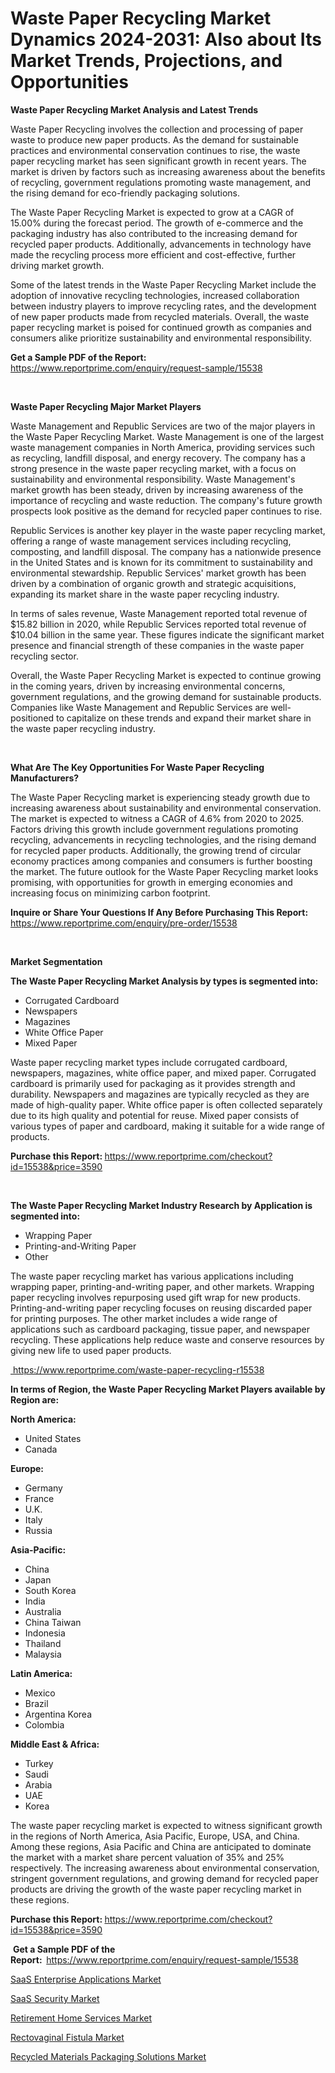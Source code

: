 <p><h1>Waste Paper Recycling Market Dynamics 2024-2031: Also about Its Market Trends, Projections, and Opportunities</h1></p><p><strong>Waste Paper Recycling Market Analysis and Latest Trends</strong></p>
<p><p>Waste Paper Recycling involves the collection and processing of paper waste to produce new paper products. As the demand for sustainable practices and environmental conservation continues to rise, the waste paper recycling market has seen significant growth in recent years. The market is driven by factors such as increasing awareness about the benefits of recycling, government regulations promoting waste management, and the rising demand for eco-friendly packaging solutions.</p><p>The Waste Paper Recycling Market is expected to grow at a CAGR of 15.00% during the forecast period. The growth of e-commerce and the packaging industry has also contributed to the increasing demand for recycled paper products. Additionally, advancements in technology have made the recycling process more efficient and cost-effective, further driving market growth.</p><p>Some of the latest trends in the Waste Paper Recycling Market include the adoption of innovative recycling technologies, increased collaboration between industry players to improve recycling rates, and the development of new paper products made from recycled materials. Overall, the waste paper recycling market is poised for continued growth as companies and consumers alike prioritize sustainability and environmental responsibility.</p></p>
<p><strong>Get a Sample PDF of the Report:&nbsp;</strong> <a href="https://www.reportprime.com/enquiry/request-sample/15538">https://www.reportprime.com/enquiry/request-sample/15538</a></p>
<p>&nbsp;</p>
<p><strong>Waste Paper Recycling Major Market Players</strong></p>
<p><p>Waste Management and Republic Services are two of the major players in the Waste Paper Recycling Market. Waste Management is one of the largest waste management companies in North America, providing services such as recycling, landfill disposal, and energy recovery. The company has a strong presence in the waste paper recycling market, with a focus on sustainability and environmental responsibility. Waste Management's market growth has been steady, driven by increasing awareness of the importance of recycling and waste reduction. The company's future growth prospects look positive as the demand for recycled paper continues to rise.</p><p>Republic Services is another key player in the waste paper recycling market, offering a range of waste management services including recycling, composting, and landfill disposal. The company has a nationwide presence in the United States and is known for its commitment to sustainability and environmental stewardship. Republic Services' market growth has been driven by a combination of organic growth and strategic acquisitions, expanding its market share in the waste paper recycling industry.</p><p>In terms of sales revenue, Waste Management reported total revenue of $15.82 billion in 2020, while Republic Services reported total revenue of $10.04 billion in the same year. These figures indicate the significant market presence and financial strength of these companies in the waste paper recycling sector.</p><p>Overall, the Waste Paper Recycling Market is expected to continue growing in the coming years, driven by increasing environmental concerns, government regulations, and the growing demand for sustainable products. Companies like Waste Management and Republic Services are well-positioned to capitalize on these trends and expand their market share in the waste paper recycling industry.</p></p>
<p>&nbsp;</p>
<p><strong>What Are The Key Opportunities For Waste Paper Recycling Manufacturers?</strong></p>
<p><p>The Waste Paper Recycling market is experiencing steady growth due to increasing awareness about sustainability and environmental conservation. The market is expected to witness a CAGR of 4.6% from 2020 to 2025. Factors driving this growth include government regulations promoting recycling, advancements in recycling technologies, and the rising demand for recycled paper products. Additionally, the growing trend of circular economy practices among companies and consumers is further boosting the market. The future outlook for the Waste Paper Recycling market looks promising, with opportunities for growth in emerging economies and increasing focus on minimizing carbon footprint.</p></p>
<p><strong>Inquire or Share Your Questions If Any Before Purchasing This Report:</strong> <a href="https://www.reportprime.com/enquiry/pre-order/15538">https://www.reportprime.com/enquiry/pre-order/15538</a></p>
<p>&nbsp;</p>
<p><strong>Market Segmentation</strong></p>
<p><strong>The Waste Paper Recycling Market Analysis by types is segmented into:</strong></p>
<p><ul><li>Corrugated Cardboard</li><li>Newspapers</li><li>Magazines</li><li>White Office Paper</li><li>Mixed Paper</li></ul></p>
<p><p>Waste paper recycling market types include corrugated cardboard, newspapers, magazines, white office paper, and mixed paper. Corrugated cardboard is primarily used for packaging as it provides strength and durability. Newspapers and magazines are typically recycled as they are made of high-quality paper. White office paper is often collected separately due to its high quality and potential for reuse. Mixed paper consists of various types of paper and cardboard, making it suitable for a wide range of products.</p></p>
<p><strong>Purchase this Report:&nbsp;</strong><a href="https://www.reportprime.com/checkout?id=15538&price=3590">https://www.reportprime.com/checkout?id=15538&price=3590</a></p>
<p>&nbsp;</p>
<p><strong>The Waste Paper Recycling Market Industry Research by Application is segmented into:</strong></p>
<p><ul><li>Wrapping Paper</li><li>Printing-and-Writing Paper</li><li>Other</li></ul></p>
<p><p>The waste paper recycling market has various applications including wrapping paper, printing-and-writing paper, and other markets. Wrapping paper recycling involves repurposing used gift wrap for new products. Printing-and-writing paper recycling focuses on reusing discarded paper for printing purposes. The other market includes a wide range of applications such as cardboard packaging, tissue paper, and newspaper recycling. These applications help reduce waste and conserve resources by giving new life to used paper products.</p></p>
<p><a href="https://www.reportprime.com/waste-paper-recycling-r15538">&nbsp;https://www.reportprime.com/waste-paper-recycling-r15538</a></p>
<p><strong>In terms of Region, the Waste Paper Recycling Market Players available by Region are:</strong></p>
<p>
    <p> <strong> North America: </strong>
        <ul>
            <li>United States</li>
            <li>Canada</li>
        </ul>
        </p> 
    <p> <strong> Europe: </strong>
        <ul>
            <li>Germany</li>
            <li>France</li>
            <li>U.K.</li>
            <li>Italy</li>
            <li>Russia</li>
        </ul>
        </p> 
    <p> <strong> Asia-Pacific: </strong>
        <ul>
            <li>China</li>
            <li>Japan</li>
            <li>South Korea</li>
            <li>India</li>
            <li>Australia</li>
            <li>China Taiwan</li>
            <li>Indonesia</li>
            <li>Thailand</li>
            <li>Malaysia</li>
        </ul>
        </p> 
    <p> <strong> Latin America: </strong>
        <ul>
            <li>Mexico</li>
            <li>Brazil</li>
            <li>Argentina Korea</li>
            <li>Colombia</li>
        </ul>
        </p> 
    <p> <strong> Middle East & Africa: </strong>
        <ul>
            <li>Turkey</li>
            <li>Saudi</li>
            <li>Arabia</li>
            <li>UAE</li>
            <li>Korea</li>
        </ul>
    </p>
    </p>
<p><p>The waste paper recycling market is expected to witness significant growth in the regions of North America, Asia Pacific, Europe, USA, and China. Among these regions, Asia Pacific and China are anticipated to dominate the market with a market share percent valuation of 35% and 25% respectively. The increasing awareness about environmental conservation, stringent government regulations, and growing demand for recycled paper products are driving the growth of the waste paper recycling market in these regions.</p></p>
<p><strong>Purchase this Report: </strong><a href="https://www.reportprime.com/checkout?id=15538&price=3590">https://www.reportprime.com/checkout?id=15538&price=3590</a></p>
<p>&nbsp;<strong>Get a Sample PDF of the Report:&nbsp;&nbsp;</strong><a href="https://www.reportprime.com/enquiry/request-sample/15538">https://www.reportprime.com/enquiry/request-sample/15538</a></p>
<p><strong></strong></p>
<p><p><a href="https://github.com/julyju69/Market-Research-Report-List-4/blob/main/saas-enterprise-applications-market.md">SaaS Enterprise Applications Market</a></p><p><a href="https://github.com/gdfhhhj/Market-Research-Report-List-6/blob/main/saas-security-market.md">SaaS Security Market</a></p><p><a href="https://github.com/nathandecarvalho/Market-Research-Report-List-4/blob/main/retirement-home-services-market.md">Retirement Home Services Market</a></p><p><a href="https://github.com/jakobeblake56/Market-Research-Report-List-1/blob/main/rectovaginal-fistula-market.md">Rectovaginal Fistula Market</a></p><p><a href="https://github.com/JosephWillisbXXgf/Market-Research-Report-List-1/blob/main/recycled-materials-packaging-solutions-market.md">Recycled Materials Packaging Solutions Market</a></p></p>